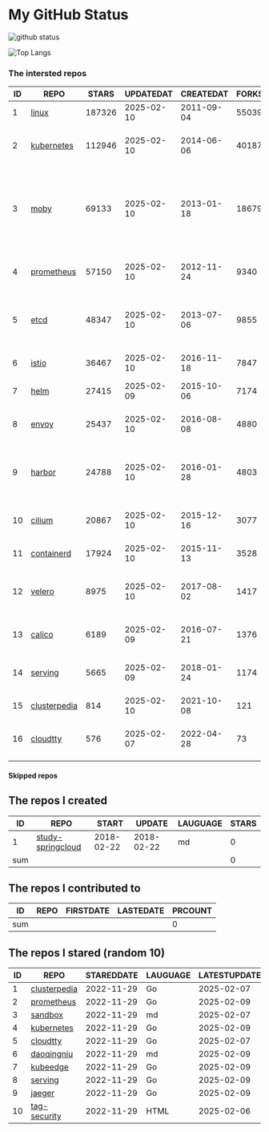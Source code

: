 # My GitHub Status

<img src="https://github-readme-stats-1.yihong0618.vercel.app/api?username=daoqingniu&show_icons=true&&&hide_title=true&count_private=true" alt="github status" />

![Top Langs](https://github-readme-stats-1.yihong0618.vercel.app/api/top-langs/?username=daoqingniu&layout=compact)

<!--START_SECTION:github_repos-->
### The intersted repos
| ID |                              REPO                               | STARS  | UPDATEDAT  | CREATEDAT  | FORKSCOUNT |                                                DESCRIPTIONS                                                |
|----|-----------------------------------------------------------------|--------|------------|------------|------------|------------------------------------------------------------------------------------------------------------|
|  1 | [linux](https://github.com/torvalds/linux)                      | 187326 | 2025-02-10 | 2011-09-04 |      55039 | Linux kernel source tree                                                                                   |
|  2 | [kubernetes](https://github.com/kubernetes/kubernetes)          | 112946 | 2025-02-10 | 2014-06-06 |      40187 | Production-Grade Container Scheduling and Management                                                       |
|  3 | [moby](https://github.com/moby/moby)                            |  69133 | 2025-02-10 | 2013-01-18 |      18679 | The Moby Project - a collaborative project for the container ecosystem to assemble container-based systems |
|  4 | [prometheus](https://github.com/prometheus/prometheus)          |  57150 | 2025-02-10 | 2012-11-24 |       9340 | The Prometheus monitoring system and time series database.                                                 |
|  5 | [etcd](https://github.com/etcd-io/etcd)                         |  48347 | 2025-02-10 | 2013-07-06 |       9855 | Distributed reliable key-value store for the most critical data of a distributed system                    |
|  6 | [istio](https://github.com/istio/istio)                         |  36467 | 2025-02-10 | 2016-11-18 |       7847 | Connect, secure, control, and observe services.                                                            |
|  7 | [helm](https://github.com/helm/helm)                            |  27415 | 2025-02-09 | 2015-10-06 |       7174 | The Kubernetes Package Manager                                                                             |
|  8 | [envoy](https://github.com/envoyproxy/envoy)                    |  25437 | 2025-02-10 | 2016-08-08 |       4880 | Cloud-native high-performance edge/middle/service proxy                                                    |
|  9 | [harbor](https://github.com/goharbor/harbor)                    |  24788 | 2025-02-10 | 2016-01-28 |       4803 | An open source trusted cloud native registry project that stores, signs, and scans content.                |
| 10 | [cilium](https://github.com/cilium/cilium)                      |  20867 | 2025-02-10 | 2015-12-16 |       3077 | eBPF-based Networking, Security, and Observability                                                         |
| 11 | [containerd](https://github.com/containerd/containerd)          |  17924 | 2025-02-10 | 2015-11-13 |       3528 | An open and reliable container runtime                                                                     |
| 12 | [velero](https://github.com/vmware-tanzu/velero)                |   8975 | 2025-02-10 | 2017-08-02 |       1417 | Backup and migrate Kubernetes applications and their persistent volumes                                    |
| 13 | [calico](https://github.com/projectcalico/calico)               |   6189 | 2025-02-09 | 2016-07-21 |       1376 | Cloud native networking and network security                                                               |
| 14 | [serving](https://github.com/knative/serving)                   |   5665 | 2025-02-09 | 2018-01-24 |       1174 | Kubernetes-based, scale-to-zero, request-driven compute                                                    |
| 15 | [clusterpedia](https://github.com/clusterpedia-io/clusterpedia) |    814 | 2025-02-10 | 2021-10-08 |        121 | The Encyclopedia of Kubernetes clusters                                                                    |
| 16 | [cloudtty](https://github.com/cloudtty/cloudtty)                |    576 | 2025-02-07 | 2022-04-28 |         73 | A Friendly Kubernetes CloudShell (Web Terminal) !                                                          |



#### Skipped repos
<!--END_SECTION:github_repos-->

<!--START_SECTION:my_github-->
## The repos I created
| ID  |                                 REPO                                 |   START    |   UPDATE   | LAUGUAGE | STARS |
|-----|----------------------------------------------------------------------|------------|------------|----------|-------|
|   1 | [study-springcloud](https://github.com/daoqingniu/study-springcloud) | 2018-02-22 | 2018-02-22 | md       |     0 |
| sum |                                                                      |            |            |          |     0 |

## The repos I contributed to
| ID  | REPO | FIRSTDATE | LASTEDATE | PRCOUNT |
|-----|------|-----------|-----------|---------|
| sum |      |           |           |       0 |

## The repos I stared (random 10)
| ID |                              REPO                               | STAREDDATE | LAUGUAGE | LATESTUPDATE |
|----|-----------------------------------------------------------------|------------|----------|--------------|
|  1 | [clusterpedia](https://github.com/clusterpedia-io/clusterpedia) | 2022-11-29 | Go       | 2025-02-07   |
|  2 | [prometheus](https://github.com/prometheus/prometheus)          | 2022-11-29 | Go       | 2025-02-09   |
|  3 | [sandbox](https://github.com/cncf/sandbox)                      | 2022-11-29 | md       | 2025-02-07   |
|  4 | [kubernetes](https://github.com/kubernetes/kubernetes)          | 2022-11-29 | Go       | 2025-02-09   |
|  5 | [cloudtty](https://github.com/cloudtty/cloudtty)                | 2022-11-29 | Go       | 2025-02-07   |
|  6 | [daoqingniu](https://github.com/daoqingniu/daoqingniu)          | 2022-11-29 | md       | 2025-02-09   |
|  7 | [kubeedge](https://github.com/kubeedge/kubeedge)                | 2022-11-29 | Go       | 2025-02-09   |
|  8 | [serving](https://github.com/knative/serving)                   | 2022-11-29 | Go       | 2025-02-09   |
|  9 | [jaeger](https://github.com/jaegertracing/jaeger)               | 2022-11-29 | Go       | 2025-02-09   |
| 10 | [tag-security](https://github.com/cncf/tag-security)            | 2022-11-29 | HTML     | 2025-02-06   |

<!--END_SECTION:my_github-->
